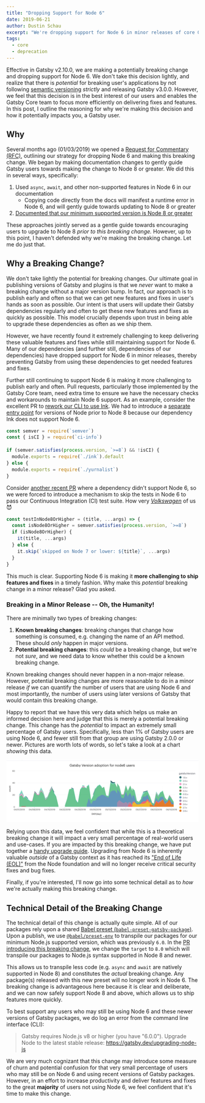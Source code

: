 ```yaml
---
title: "Dropping Support for Node 6"
date: 2019-06-21
author: Dustin Schau
excerpt: "We're dropping support for Node 6 in minor releases of core Gatsby packages. Learn more about why this decision was made."
tags:
  - core
  - deprecation
---
```


Effective in Gatsby v2.10.0, we are making a potentially breaking change and dropping support for Node 6. We don't take this decision lightly, and realize that there is _potential_ for breaking user's applications by not following [semantic versioning][semver] _strictly_ and releasing Gatsby v3.0.0. However, we feel that this decision is in the best interest of our users and enables the Gatsby Core team to focus more efficiently on delivering fixes and features. In this post, I outline the reasoning for why we're making this decision and how it potentially impacts you, a Gatsby user.

## Why

Several months ago (01/03/2019) we opened a [Request for Commentary (RFC)][rfc], outlining our strategy for dropping Node 6 and making this breaking change. We began by making documentation changes to gently guide Gatsby users towards making the change to Node 8 or greater. We did this in several ways, specifically:

1. Used `async`, `await`, and other non-supported features in Node 6 in our documentation
   - Copying code directly from the docs will manifest a runtime error in Node 6, and will gently guide towards updating to Node 8 or greater
1. [Documented that our minimum supported version is Node 8 or greater][node-8-docs]

These approaches jointly served as a gentle guide towards encouraging users to upgrade to Node 8 _prior to this breaking change._ However, up to this point, I haven't defended why we're making the breaking change. Let me do just that.

## Why a Breaking Change?

We don't take lightly the potential for breaking changes. Our ultimate goal in publishing versions of Gatsby and plugins is that we _never_ want to make a breaking change without a major version bump. In fact, our approach is to publish early and often so that we can get new features and fixes in user's hands as soon as possible. Our intent is that users will update their Gatsby dependencies regularly and often to get these new features and fixes as quickly as possible. This model crucially depends upon trust in being able to upgrade these dependencies as often as we ship them.

However, we have recently found it extremely challenging to keep delivering these valuable features and fixes while still maintaining support for Node 6. Many of our dependencies (and further still, dependencies of our dependencies) have dropped support for Node 6 in minor releases, thereby preventing Gatsby from using these dependencies to get needed features and fixes.

Further still continuing to support Node 6 is making it more challenging to publish early and often. Pull requests, particularly those implemented by the Gatsby Core team, need extra time to ensure we have the necessary checks and workarounds to maintain Node 6 support. As an example, consider the excellent PR to [rework our CLI to use Ink](https://github.com/gatsbyjs/gatsby/pull/13089). We had to introduce a [separate entry point](https://github.com/gatsbyjs/gatsby/pull/13089/files/3a61ec690eebc814084432cbd3645765f4dfa109#diff-ff3f290e45718ddc8e9f3d6bdb59e7f5) for versions of Node prior to Node 8 because our dependency Ink does not support Node 6.

```js
const semver = require(`semver`)
const { isCI } = require(`ci-info`)

if (semver.satisfies(process.version, `>=8`) && !isCI) {
  module.exports = require(`./ink`).default
} else {
  module.exports = require(`./yurnalist`)
}
```

Consider [another recent PR](https://github.com/gatsbyjs/gatsby/pull/13913/files) where a dependency didn't support Node 6, so we were forced to introduce a mechanism to skip the tests in Node 6 to pass our Continuous Integration (CI) test suite. How very [_Volkswagen_][vw-test-suite] of us 😈

```js
const testInNode8OrHigher = (title, ...args) => {
  const isNode8OrHigher = semver.satisfies(process.version, `>=8`)
  if (isNode8OrHigher) {
    it(title, ...args)
  } else {
    it.skip(`skipped on Node 7 or lower: ${title}`, ...args)
  }
}
```

This much is clear. Supporting Node 6 is making it **more challenging to ship features and fixes** in a timely fashion. Why make this _potential_ breaking change in a minor release? Glad you asked.

### Breaking in a Minor Release -- Oh, the Humanity!

There are minimally two types of breaking changes:

1. **Known breaking changes**: breaking changes that change how something is consumed, e.g. changing the name of an API method. These should _only_ happen in major versions.
1. **Potential breaking changes**: this _could_ be a breaking change, but we're not _sure_, and we need data to know whether this could be a known breaking change.

Known breaking changes should never happen in a non-major release. However, potential breaking changes are more reasonable to do in a minor release _if_ we can quantify the number of users that are using Node 6 and most importantly, the number of users using later versions of Gatsby that would contain this breaking change.

Happy to report that we have this very data which helps us make an informed decision here and judge that this is merely a potential breaking change. This change has the _potential_ to impact an extremely small percentage of Gatsby users. Specifically, less than 1% of Gatsby users are using Node 6, and fewer still from that group are using Gatsby 2.0.0 or newer. Pictures are worth lots of words, so let's take a look at a chart _showing_ this data.

![Percentage of Node 6 users vs. Gatsby versions](./images/node-6-usage.png)

Relying upon this data, we feel confident that while this is a theoretical breaking change it will impact a very small percentage of real-world users and use-cases. If you are impacted by this breaking change, we have put together a [handy upgrade guide](https://gatsby.dev/upgrading-node-js). Upgrading from Node 6 is inherently valuable _outside_ of a Gatsby context as it has reached its ["End of Life (EOL)"](https://nodejs.org/en/about/releases/) from the Node foundation and will no longer receive critical security fixes and bug fixes.

Finally, if you're interested, I'll now go into some technical detail as to _how_ we're actually making this breaking change.

## Technical Detail of the Breaking Change

The technical detail of this change is actually quite simple. All of our packages rely upon a shared [Babel preset (`babel-preset-gatsby-package`)][babel-preset-gatsby-package]. Upon a publish, we use [`@babel/preset-env`][babel-preset-env] to transpile our packages for our minimum Node.js supported version, which was previously `6.0`. In the [PR introducing this breaking change][pr], we change the `target` to `8.0` which will transpile our packages to Node.js syntax supported in Node 8 and newer.

This allows us to transpile less code (e.g. `async` and `await` are natively supported in Node 8) and constitutes the _actual_ breaking change. Any package(s) released with this new preset will no longer work in Node 6. The breaking change is advantageous here because it is clear and deliberate, and we can now safely support Node 8 and above, which allows us to ship features more quickly.

To best support any users who may still be using Node 6 and these newer versions of Gatsby packages, we do log an error from the command line interface (CLI):

> Gatsby requires Node.js v8 or higher (you have "6.0.0").
> Upgrade Node to the latest stable release: https://gatsby.dev/upgrading-node-js

We are very much cognizant that this change may introduce some measure of churn and potential confusion for that very small percentage of users who may still be on Node 6 and using recent versions of Gatsby packages. However, in an effort to increase productivity and deliver features and fixes to the great **majority** of users not using Node 6, we feel confident that it's time to make this change.

[semver]: https://semver.org/
[rfc]: https://github.com/gatsbyjs/rfcs/pull/24
[node-8-docs]: /tutorial/part-zero/#-install-nodejs-and-npm
[vw-test-suite]: https://github.com/auchenberg/volkswagen
[babel-preset-gatsby-package]: https://github.com/gatsbyjs/gatsby/tree/master/packages/babel-preset-gatsby-package
[babel-preset-env]: https://babeljs.io/docs/en/babel-preset-env#targetsnode
[pr]: https://github.com/gatsbyjs/gatsby/pull/14842
[object-rest-spread]: https://github.com/tc39/proposal-object-rest-spread
